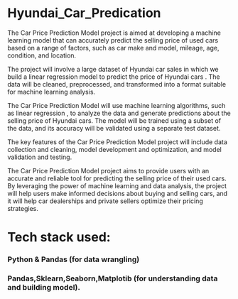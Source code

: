 # Hyundai_Car_Predication


The Car Price Prediction Model project is aimed at developing a machine learning model that can accurately predict the selling price of used cars based on a range of factors, such as car make and model, mileage, age, condition, and location.

The project will involve a large dataset of Hyundai car sales in which we build a linear regression model to predict the price of Hyundai cars . The data will be cleaned, preprocessed, and transformed into a format suitable for machine learning analysis.

The Car Price Prediction Model will use machine learning algorithms, such as linear regression , to analyze the data and generate predictions about the selling price of Hyundai cars. The model will be trained using a subset of the data, and its accuracy will be validated using a separate test dataset.

The key features of the Car Price Prediction Model project will include data collection and cleaning, model development and optimization, and model validation and testing.

The Car Price Prediction Model project aims to provide users with an accurate and reliable tool for predicting the selling price of their used cars. By leveraging the power of machine learning and data analysis, the project will help users make informed decisions about buying and selling cars, and it will help car dealerships and private sellers optimize their pricing strategies.

# Tech stack used:
### Python & Pandas (for data wrangling)
### Pandas,Sklearn,Seaborn,Matplotib (for understanding data and building model).

